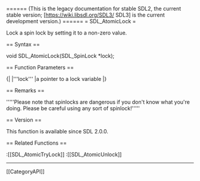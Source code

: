 ====== (This is the legacy documentation for stable SDL2, the current stable version; [https://wiki.libsdl.org/SDL3/ SDL3] is the current development version.) ======
= SDL_AtomicLock =

Lock a spin lock by setting it to a non-zero value.

== Syntax ==

<syntaxhighlight lang='c'>
void SDL_AtomicLock(SDL_SpinLock *lock);
</syntaxhighlight>

== Function Parameters ==

{|
|'''lock'''
|a pointer to a lock variable
|}

== Remarks ==

'''''Please note that spinlocks are dangerous if you don't know what you're
doing. Please be careful using any sort of spinlock!'''''

== Version ==

This function is available since SDL 2.0.0.

== Related Functions ==

:[[SDL_AtomicTryLock]]
:[[SDL_AtomicUnlock]]

----
[[CategoryAPI]]


